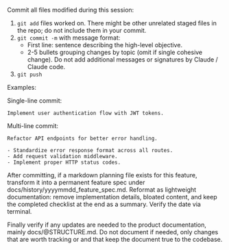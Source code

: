 Commit all files modified during this session:

1. `git add` files worked on. There might be other unrelated staged files in the repo; do not include them in your commit.
2. `git commit -m` with message format:
   - First line: sentence describing the high-level objective.
   - 2-5 bullets grouping changes by topic (omit if single cohesive change).
   Do not add additional messages or signatures by Claude / Claude code.
3. `git push`

Examples:

Single-line commit:
```
Implement user authentication flow with JWT tokens.
```

Multi-line commit:
```
Refactor API endpoints for better error handling.

- Standardize error response format across all routes.
- Add request validation middleware.
- Implement proper HTTP status codes.
```

After committing, if a markdown planning file exists for this feature, transform it into a permanent feature spec under docs/history/yyyymmdd_feature_spec.md. Reformat as lightweight documentation: remove implementation details, bloated content, and keep the completed checklist at the end as a summary. Verify the date via terminal.

Finally verify if any updates are needed to the product documentation, mainly docs/@STRUCTURE.md. Do not document if needed, only changes that are worth tracking or and that keep the document true to the codebase.
